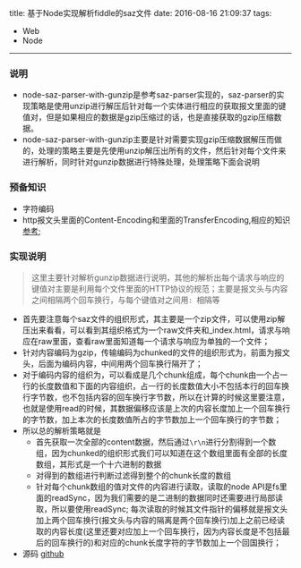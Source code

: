 title: 基于Node实现解析fiddle的saz文件
date: 2016-08-16 21:09:37
tags:
- Web
- Node
---

### 说明
+ node-saz-parser-with-gunzip是参考saz-parser实现的，saz-parser的实现策略是使用unzip进行解压后针对每一个实体进行相应的获取报文里面的键值对，但是如果相应的数据是gzip压缩过的话，也是直接获取的gzip压缩数据。
+ node-saz-parser-with-gunzip主要是针对需要实现gzip压缩数据解压而做的，处理的策略主要是先使用unzip解压出所有的文件，然后针对每个文件来进行解析，同时针对gunzip数据进行特殊处理，处理策略下面会说明

### 预备知识
+ 字符编码
+ http报文头里面的Content-Encoding和里面的TransferEncoding,相应的知识[参考](https://imququ.com/post/transfer-encoding-header-in-http.html);

### 实现说明
> 这里主要针对解析gunzip数据进行说明，其他的解析出每个请求与响应的键值对主要是利用每个文件里面的HTTP协议的规范；主要是报文头与内容之间相隔两个回车换行，与每个键值对之间用`: `相隔等

+ 首先要注意每个saz文件的组织形式，其主要是一个zip文件，可以使用zip解压出来看看，可以看到其组织格式为一个raw文件夹和_index.html，请求与响应在raw里面，查看raw里面知道每一个请求与响应为单独的一个文件；
+ 针对内容编码为gzip，传输编码为chunked的文件的组织形式为，前面为报文头，后面为编码内容，中间用两个回车换行隔开了；
+ 对于编码内容的组织为，可以看成是几个chunk组成，每个chunk由一个占一行的长度数值和下面的内容组织，占一行的长度数值大小不包括本行的回车换行字节数，也不包括内容的回车换行字节数，所以在计算的时候这里要注意，也就是使用read的时候，其数据偏移应该是上次的内容长度加上一个回车换行的字节数，加上本次的长度数值所占的字节数加上一个回车换行的字节数；
+ 所以总的解析策略就是
    - 首先获取一次全部的content数据，然后通过`\r\n`进行分割得到一个数组，因为chunked的组织形式我们可以知道在这个数组里面有全部的长度数组，其形式是一个十六进制的数据
    - 对得到的数组进行判断过滤得到整个的chunk长度的数组
    - 针对每个chunk数组的值对文件的内容进行读取，读取的node API是fs里面的readSync，因为我们需要的是二进制的数据同时还需要进行局部读取，所以要使用readSync; 每次读取的时候其文件指针的偏移就是报文头加上两个回车换行(报文头与内容的隔离是两个回车换行)加上之前已经读取的内容长度(这里还要对应加上一个回车换行，因为内容长度是不包括最后的回车换行的)和对应的chunk长度字符的字节数加上一个回国换行；
+ 源码 [github](https://github.com/sysuKinthon/node-saz-parser-with-gunzip)